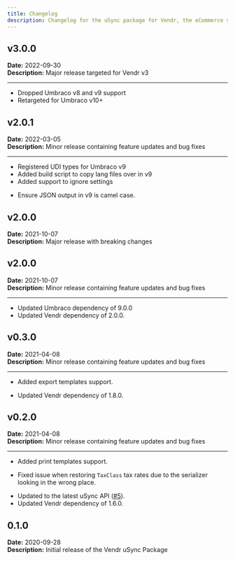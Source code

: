 ```yaml
---
title: Changelog
description: Changelog for the uSync package for Vendr, the eCommerce solution for Umbraco v8+
---
```


## v3.0.0   
**Date:** 2022-09-30    
**Description:** Major release targeted for Vendr v3

---  

<changelog>
<changelog-group category="Breaking">  

* Dropped Umbraco v8 and v9 support
* Retargeted for Umbraco v10+

</changelog-group>
</changelog>

## v2.0.1   
**Date:** 2022-03-05    
**Description:** Minor release containing feature updates and bug fixes 

---  

<changelog>
<changelog-group category="Added">  

* Registered UDI types for Umbraco v9
* Added build script to copy lang files over in v9
* Added support to ignore settings

</changelog-group>
<changelog-group category="Changed">  

* Ensure JSON output in v9 is camel case.

</changelog-group>
</changelog>


## v2.0.0   
**Date:** 2021-10-07    
**Description:** Major release with breaking changes

## v2.0.0  
**Date:** 2021-10-07   
**Description:** Minor release containing feature updates and bug fixes 

---  

<changelog>
<changelog-group category="Breaking">  

* Updated Umbraco dependency of 9.0.0
* Updated Vendr dependency of 2.0.0.

</changelog-group>
</changelog>

## v0.3.0   
**Date:** 2021-04-08   
**Description:** Minor release containing feature updates and bug fixes 

---  

<changelog>
<changelog-group category="Added">  

* Added export templates support.

</changelog-group>
<changelog-group category="Breaking">  

* Updated Vendr dependency of 1.8.0.

</changelog-group>
</changelog>

## v0.2.0   
**Date:** 2021-04-08   
**Description:** Minor release containing feature updates and bug fixes 

---  

<changelog>
<changelog-group category="Added">  

* Added print templates support.

</changelog-group>
<changelog-group category="Fixed">  

* Fixed issue when restoring `TaxClass` tax rates due to the serializer looking in the wrong place.

</changelog-group>
<changelog-group category="Breaking">  

* Updated to the latest uSync API ([#5](https://github.com/vendrhub/vendr-usync/pull/5)).
* Updated Vendr dependency of 1.6.0.

</changelog-group>
</changelog>

## 0.1.0 
**Date:** 2020-09-28  
**Description:** Initial release of the Vendr uSync Package  